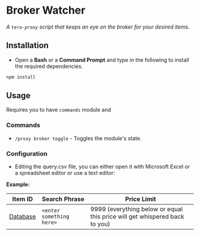 # Broker Watcher
_A `tera-proxy` script that keeps an eye on the broker for your desired items._

## Installation
- Open a **Bash** or a **Command Prompt** and type in the following to install the required dependencies.
```sh
npm install
```

## Usage
Requires you to have `commands` module and

### Commands
- `/proxy broker toggle` - Toggles the module's state.

### Configuration
- Editing the query.csv file, you can either open it with Microsoft Excel or a spreadsheet editor or use a text editor:

**Example:**

Item ID | Search Phrase | Price Limit
---|---|---
[Database](http://teradatabase.net/en/items) | `<enter something here>` | 9999 (everything below or equal this price will get whispered back to you)
